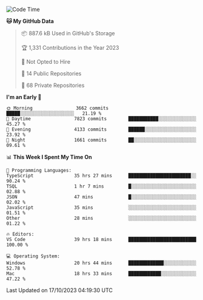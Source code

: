 <!--START_SECTION:waka-->
![Code Time](http://img.shields.io/badge/Code%20Time-4%2C755%20hrs%2010%20mins-blue)

**🐱 My GitHub Data** 

> 📦 887.6 kB Used in GitHub's Storage 
 > 
> 🏆 1,331 Contributions in the Year 2023
 > 
> 🚫 Not Opted to Hire
 > 
> 📜 14 Public Repositories 
 > 
> 🔑 68 Private Repositories 
 > 
**I'm an Early 🐤** 

```text
🌞 Morning                3662 commits        █████░░░░░░░░░░░░░░░░░░░░   21.19 % 
🌆 Daytime                7823 commits        ███████████░░░░░░░░░░░░░░   45.27 % 
🌃 Evening                4133 commits        ██████░░░░░░░░░░░░░░░░░░░   23.92 % 
🌙 Night                  1661 commits        ██░░░░░░░░░░░░░░░░░░░░░░░   09.61 % 
```


📊 **This Week I Spent My Time On** 

```text
💬 Programming Languages: 
TypeScript               35 hrs 27 mins      ███████████████████████░░   90.24 % 
TSQL                     1 hr 7 mins         █░░░░░░░░░░░░░░░░░░░░░░░░   02.88 % 
JSON                     47 mins             █░░░░░░░░░░░░░░░░░░░░░░░░   02.02 % 
JavaScript               35 mins             ░░░░░░░░░░░░░░░░░░░░░░░░░   01.51 % 
Other                    28 mins             ░░░░░░░░░░░░░░░░░░░░░░░░░   01.22 % 

🔥 Editors: 
VS Code                  39 hrs 18 mins      █████████████████████████   100.00 % 

💻 Operating System: 
Windows                  20 hrs 44 mins      █████████████░░░░░░░░░░░░   52.78 % 
Mac                      18 hrs 33 mins      ████████████░░░░░░░░░░░░░   47.22 % 
```


 Last Updated on 17/10/2023 04:19:30 UTC
<!--END_SECTION:waka-->

